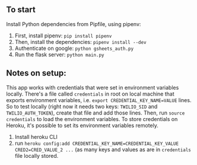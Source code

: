 ## To start

Install Python dependencies from Pipfile, using pipenv:

1. First, install pipenv: `pip install pipenv`
2. Then, install the dependencies: `pipenv install --dev`
3. Authenticate on google: `python gsheets_auth.py`
4. Run the flask server: `python main.py`

## Notes on setup:

This app works with credentials that were set in environment variables locally. There's a file called `credentials` in root on local machine that exports environment variables, i.e. `export CREDENTIAL_KEY_NAME=VALUE` lines. So to test locally (right now it needs two keys: `TWILIO_SID` and `TWILIO_AUTH_TOKEN`), create that file and add those lines. Then, run `source credentials` to load the environment variables. To store credentials on Heroku, it's possible to set its environment variables remotely.

1. Install heroku CLI
2. run `heroku config:add CREDENTIAL_KEY_NAME=CREDENTIAL_KEY_VALUE CRED2=CRED_VALUE_2 ...` (as many keys and values as are in `credentials` file locally stored.
